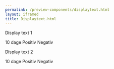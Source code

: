 ```yaml
--- 
permalink: /preview-components/displaytext.html
layout: iframed 
title: Displaytext.html
---
```

<div class="container">
    <div class="row">
        <div class="col-6">
            <p class="h5">Display text 1</p>
            <p class="displayheading-1">
                10 dage
                <span class="text-positive"> Positiv</span>
                <span class="text-negative">Negativ</span>
            </p>
        </div>
        <div class="col-6">
            <p class="h5">Display text 2</p>
            <p class="displayheading-2">
                10 dage
                <span class="text-positive"> Positiv</span>
                <span class="text-negative">Negativ</span>
            </p>
        </div>
    </div>
</div>